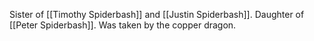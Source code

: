 Sister of [[Timothy Spiderbash]] and [[Justin Spiderbash]].
Daughter of [[Peter Spiderbash]].
Was taken by the copper dragon.